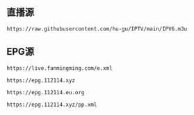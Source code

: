 <h2>直播源</h2>
<p dir="auto"><code>https://raw.githubusercontent.com/hu-gu/IPTV/main/IPV6.m3u</code>
<h2>EPG源</h2>
<p dir="auto"><code>https://live.fanmingming.com/e.xml</code>
<p dir="auto"><code>https://epg.112114.xyz</code>
<p dir="auto"><code>https://epg.112114.eu.org</code>
<p dir="auto"><code>https://epg.112114.xyz/pp.xml</code>

